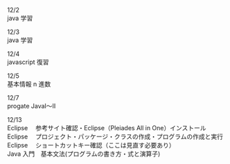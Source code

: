 12/2<br>
java 学習<br>

12/3<br>
java 学習<br>

12/4<br>
javascript 復習<br>

12/5<br>
基本情報 n 進数<br>

12/7<br>
progate JavaI〜II<br>

12/13<br>
Eclipse 　参考サイト確認・Eclipse（Pleiades All in One）インストール<br>
Eclipse 　プロジェクト・パッケージ・クラスの作成・プログラムの作成と実行<br>
Eclipse 　ショートカットキー確認（ここは見直す必要あり）<br>
Java 入門　基本文法(プログラムの書き方・式と演算子)<br>
